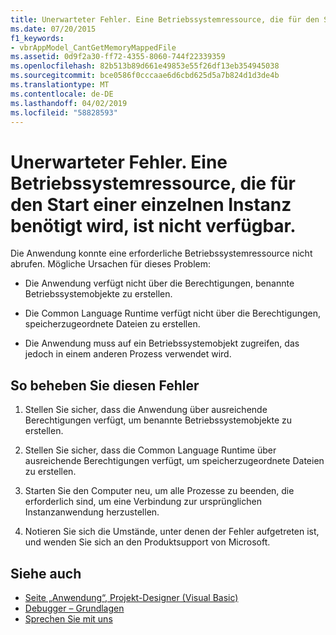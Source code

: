 ```yaml
---
title: Unerwarteter Fehler. Eine Betriebssystemressource, die für den Start einer einzelnen Instanz benötigt wird, ist nicht verfügbar.
ms.date: 07/20/2015
f1_keywords:
- vbrAppModel_CantGetMemoryMappedFile
ms.assetid: 0d9f2a30-ff72-4355-8060-744f22339359
ms.openlocfilehash: 82b513b89d661e49853e55f26df13eb354945038
ms.sourcegitcommit: bce0586f0cccaae6d6cbd625d5a7b824d1d3de4b
ms.translationtype: MT
ms.contentlocale: de-DE
ms.lasthandoff: 04/02/2019
ms.locfileid: "58828593"
---
```

# <a name="an-unexpected-error-has-occurred-because-an-operating-system-resource-required-for-single-instance-startup-cannot-be-acquired"></a>Unerwarteter Fehler. Eine Betriebssystemressource, die für den Start einer einzelnen Instanz benötigt wird, ist nicht verfügbar.
Die Anwendung konnte eine erforderliche Betriebssystemressource nicht abrufen. Mögliche Ursachen für dieses Problem:  
  
-   Die Anwendung verfügt nicht über die Berechtigungen, benannte Betriebssystemobjekte zu erstellen.  
  
-   Die Common Language Runtime verfügt nicht über die Berechtigungen, speicherzugeordnete Dateien zu erstellen.  
  
-   Die Anwendung muss auf ein Betriebssystemobjekt zugreifen, das jedoch in einem anderen Prozess verwendet wird.  
  
## <a name="to-correct-this-error"></a>So beheben Sie diesen Fehler  
  
1.  Stellen Sie sicher, dass die Anwendung über ausreichende Berechtigungen verfügt, um benannte Betriebssystemobjekte zu erstellen.  
  
2.  Stellen Sie sicher, dass die Common Language Runtime über ausreichende Berechtigungen verfügt, um speicherzugeordnete Dateien zu erstellen.  
  
3.  Starten Sie den Computer neu, um alle Prozesse zu beenden, die erforderlich sind, um eine Verbindung zur ursprünglichen Instanzanwendung herzustellen.  
  
4.  Notieren Sie sich die Umstände, unter denen der Fehler aufgetreten ist, und wenden Sie sich an den Produktsupport von Microsoft.  
  
## <a name="see-also"></a>Siehe auch

- [Seite „Anwendung“, Projekt-Designer (Visual Basic)](/visualstudio/ide/reference/application-page-project-designer-visual-basic)
- [Debugger – Grundlagen](/visualstudio/debugger/debugger-basics)
- [Sprechen Sie mit uns](/visualstudio/ide/talk-to-us)
